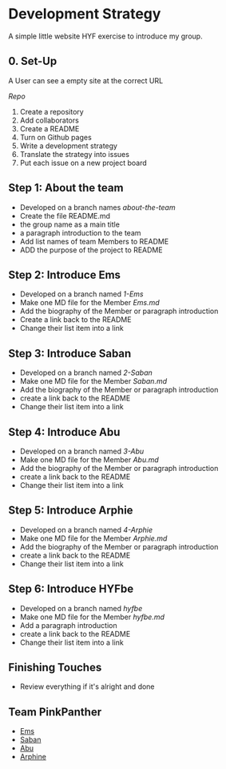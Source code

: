 # Development Strategy

A simple little website HYF exercise to introduce my group.

## 0. Set-Up
A User can see a empty site at the correct URL

*Repo*
1. Create a repository
2. Add collaborators
3. Create a README
4. Turn on Github pages
5. Write a development strategy
6. Translate the strategy into issues
8. Put each issue on a new project board


## Step 1: About the team
* Developed on a branch names _about-the-team_
* Create the file README.md
* the group name as a main title
* a paragraph introduction to the team
* Add list names of team Members to README
* ADD the purpose of the project to README

## Step 2: Introduce Ems

* Developed on a branch named _1-Ems_
* Make one MD file for the Member _Ems.md_
* Add the biography of the Member or paragraph introduction
* Create a link back to the README
* Change their list item into a link

## Step 3: Introduce Saban

* Developed on a branch named _2-Saban_
* Make one MD file for the Member _Saban.md_
* Add the biography of the Member or paragraph introduction
* create a link back to the README
* Change their list item into a link


## Step 4: Introduce Abu

* Developed on a branch named _3-Abu_
* Make one MD file for the Member _Abu.md_
* Add the biography of the Member or paragraph introduction
* create a link back to the README
* Change their list item into a link

##  Step 5: Introduce Arphie
* Developed on a branch named _4-Arphie_
* Make one MD file for the Member _Arphie.md_
* Add the biography of the Member or paragraph introduction
* create a link back to the README
* Change their list item into a link

##  Step 6: Introduce HYFbe
* Developed on a branch named _hyfbe_
* Make one MD file for the Member _hyfbe.md_
* Add a paragraph introduction
* create a link back to the README
* Change their list item into a link

## Finishing Touches

* Review everything if it's alright and done

## Team PinkPanther

- [Ems](./Ems.md)
- [Saban](./Saban.md)
- [Abu](./Abu.md)
- [Arphine](./Arphie.md)
